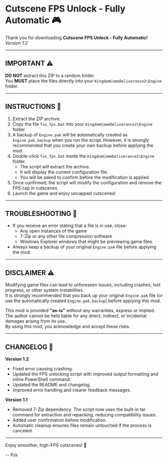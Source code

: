 # Cutscene FPS Unlock - Fully Automatic 🎮

Thank you for downloading **Cutscene FPS Unlock - Fully Automatic!**  
*Version 1.2*

---

## IMPORTANT ⚠️

**DO NOT** extract this ZIP to a random folder.  
You **MUST** place the files directly into your `KingdomComeDeliverance2\Engine` folder.

---

## INSTRUCTIONS 📌

1. Extract the ZIP archive.
2. Copy the file `fix_fps.bat` into your `KingdomComeDeliverance2\Engine` folder.
3. A backup of `Engine.pak` will be automatically created as `Engine.pak.backup` when you run the script. However, it is strongly recommended that you create your own backup before applying the mod.
4. Double-click `fix_fps.bat` inside the `KingdomComeDeliverance2\Engine` folder.
   - The script will extract the archive.
   - It will display the current configuration file.
   - You will be asked to confirm before the modification is applied.
5. Once confirmed, the script will modify the configuration and remove the FPS cap in cutscenes.
6. Launch the game and enjoy uncapped cutscenes!

---

## TROUBLESHOOTING 🔧

- If you receive an error stating that a file is in use, close:
  - Any open instances of the game
  - 7-Zip or any other file compression software
  - Windows Explorer windows that might be previewing game files
- Always keep a backup of your original `Engine.pak` file before applying the mod.

---

## DISCLAIMER ⚠️

Modifying game files can lead to unforeseen issues, including crashes, lost progress, or other system instabilities.  
It is strongly recommended that you back up your original `Engine.pak` file (or use the automatically created `Engine.pak.backup`) before applying this mod.

This mod is provided **"as-is"** without any warranties, express or implied.  
The author cannot be held liable for any direct, indirect, or incidental damages arising from its use.  
By using this mod, you acknowledge and accept these risks.

---

## CHANGELOG 📄

**Version 1.2**
- Fixed error causing crashing.
- Updated the FPS unlocking script with improved output formatting and inline PowerShell command.
- Updated the README and changelog.
- Improved error handling and clearer feedback messages.

**Version 1.1**
- Removed 7-Zip dependency. The script now uses the built-in tar command for extraction and repacking, reducing compatibility issues.
- Added user confirmation before modification.
- Automatic cleanup ensures files remain untouched if the process is canceled.

---

Enjoy smoother, high-FPS cutscenes! 🚀

-- PJs
